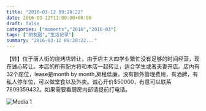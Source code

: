 ```yaml
---
title: "2016-03-12 09:20:22"
date: 2016-03-12T11:00:00+08:00
draft: false
categories: ["moments","2016","2016-03"]
tags: ["朋友圈","生活记录"]
summary: "2016-03-12 09:20:22..."
---
```


【转】位于唐人街的烧烤店转让，由于店主大四学业繁忙没有足够的时间经营，现在诚心转让。本店的所有配方将和本店一起转让，适合学生或者夫妻开店。店内有32个座位，lease是month by month,房租低廉，没有额外管理费用，有酒牌，有私人停车位，可以做堂食以及外卖。诚心开价$50000，有意可以联系7809359432。如果需要看厨房内部请提前打电话。

![Media 1](/Moments/photos/2016-03-12/201603120920220.jpg)

